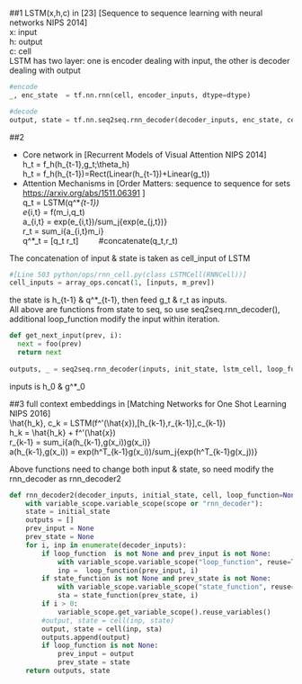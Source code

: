 ##1
LSTM(x,h,c) in [23] [Sequence to sequence learning with neural networks NIPS 2014]        
x: input    
h: output    
c: cell     
LSTM has two layer: one is encoder dealing with input, the other is decoder dealing with output  
```python
#encode
_, enc_state  = tf.nn.rnn(cell, encoder_inputs, dtype=dtype)    

#decode
output, state = tf.nn.seq2seq.rnn_decoder(decoder_inputs, enc_state, cell)
```

##2
+ Core network in [Recurrent Models of Visual Attention NIPS 2014]    
h_t = f_h(h_{t-1},g_t;\theta_h)     
h_t = f_h(h_{t-1})=Rect(Linear(h_{t-1})+Linear(g_t))    
+ Attention Mechanisms in [Order Matters: sequence to sequence for sets https://arxiv.org/abs/1511.06391 ]      
q_t = LSTM(q^\*_{t-1})    
e_{i,t} = f(m_i,q_t)     
a_{i,t} = exp(e_{i,t})/sum_j{exp(e_{j,t})}     
r_t = sum_i{a_{i,t}m_i}    
q^\*_t = [q_t r_t] &emsp;&emsp; #concatenate(q_t,r_t)      

The concatenation of input & state is taken as cell_input of LSTM     
```python
#[Line 503 python/ops/rnn_cell.py(class LSTMCell(RNNCell))] 
cell_inputs = array_ops.concat(1, [inputs, m_prev]) 
```
the state is h_{t-1} & q^\*_{t-1}, then feed  g_t & r_t as inputs.      
All above are functions from state to seq, so use seq2seq.rnn_decoder(), additional loop_function modify the input within iteration.       
```python
def get_next_input(prev, i):
  next = foo(prev)
  return next
  
outputs, _ = seq2seq.rnn_decoder(inputs, init_state, lstm_cell, loop_function=get_next_input)
```
inputs is h_0 & g^\*_0

##3
full context embeddings in [Matching Networks for One Shot Learning NIPS 2016]     
\hat{h_k}, c_k    = LSTM(f^'(\hat{x}),[h_{k-1},r_{k-1}],c_{k-1})      
h_k               = \hat{h_k} + f^'(\hat{x})     
r_{k-1}           = sum_i{a(h_{k-1},g(x_i))g(x_i)}    
a(h_{k-1},g(x_i)) = exp(h^T_{k-1}g(x_i))/sum_j{exp(h^T_{k-1}g(x_j))}     

Above functions need to change both input & state, so need modify the rnn_decoder as rnn_decoder2
```python
def rnn_decoder2(decoder_inputs, initial_state, cell, loop_function=None,state_function=None,scope=None):
    with variable_scope.variable_scope(scope or "rnn_decoder"):
    state = initial_state
    outputs = []
    prev_input = None
    prev_state = None
    for i, inp in enumerate(decoder_inputs):
        if loop_function  is not None and prev_input is not None:
            with variable_scope.variable_scope("loop_function", reuse=True):
            inp =  loop_function(prev_input, i)
        if state_function is not None and prev_state is not None:
            with variable_scope.variable_scope("state_function", reuse=True):
            sta = state_function(prev_state, i)        
        if i > 0:
            variable_scope.get_variable_scope().reuse_variables()
        #output, state = cell(inp, state)
        output, state = cell(inp, sta)
        outputs.append(output)
        if loop_function is not None:
            prev_input = output
            prev_state = state
    return outputs, state
```








